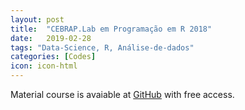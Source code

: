 ```yaml
---
layout: post
title:  "CEBRAP.Lab em Programação em R 2018"
date:   2019-02-28
tags: "Data-Science, R, Análise-de-dados"
categories: [Codes]
icon: icon-html
---
```


Material course is avaiable at [GitHub](https://github.com/leobarone/cebrap_lab_programacao_r/blob/master/README_20180416.md) with free access.
